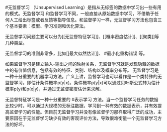 #无监督学习 （Unsupervised Learning）是指从无标签的数据中学习出一些有用的模式。无监督学习 和监督学习不同，一般直接从原始数据中学习，不借助于任何人工给出标签或者反馈等指导信息。和监督学习一样，无监督学习方法也包含三个基本要素：模型、学习准则和优化算法。

无监督学习问题主要可以分为[[无监督特征学习]]、[[概率密度估计]]、[[聚类]]等几种类型。

无监督学习的准则非常多，比如[[最大似然估计]]、 #最小化重构错误 等。


如果监督学习是建立输入-输出之间的映射关系，无监督学习就是发现隐藏的数据中的有价值信息，包括有效的特征、类别、结构以及概率分布等。 
无监督学习是一种十分重要的机器学习方法。广义上讲，监督学习也可以看作是一个类特殊的无监督学习，即估计条件概率p(y|x)。条件概率p(y|x)可以通过贝叶斯公式转为估计概率p(y)和p(x|y)，并通过无监督密度估计来求解。

无监督特征学习是一种十分重要的 #表示学习 方法。当一个监督学习任务的数据比较少时，可以通过大规模的无标注数据，学习到一种有效的数据表示，并有效提高监督学习的性能。但目前无监督学习并没有像监督学习那样取得广泛的成功，主要原因在于无监督学习缺少有效的客观评价方法，导致很难衡量一个无监督学习方法的好坏。